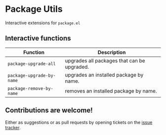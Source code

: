 # Package Utils

Interactive extensions for `package.el`

## Interactive functions

 Function                 | Description
--------------------------|--------------------------------------------
`package-upgrade-all`     | upgrades all packages that can be upgraded.
`package-upgrade-by-name` | upgrades an installed package by name.
`package-remove-by-name`  | removes an installed package by name.

## Contributions are welcome!

Either as suggestions or as pull requests by opening tickets on the
[issue tracker](https://github.com/Silex/package-utils/issues).
